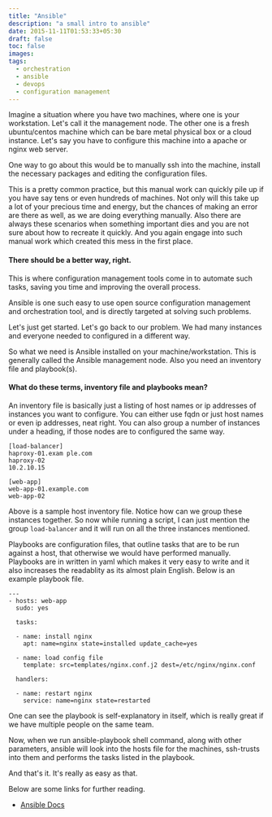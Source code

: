 ```yaml
---
title: "Ansible"
description: "a small intro to ansible"
date: 2015-11-11T01:53:33+05:30
draft: false
toc: false
images:
tags: 
  - orchestration
  - ansible
  - devops
  - configuration management
---
```


Imagine a situation where you have two machines, where one is your
workstation. Let's call it the management node. The other one is a fresh
ubuntu/centos machine which can be bare metal physical box or a cloud
instance. Let's say you have to configure this machine into a apache or
nginx web server.

One way to go about this would be to manually ssh into the machine,
install the necessary packages and editing the configuration files.

This is a pretty common practice, but this manual work can quickly pile
up if you have say tens or even hundreds of machines. Not only will this
take up a lot of your precious time and energy, but the chances of
making an error are there as well, as we are doing everything manually.
Also there are always these scenarios when something important dies and
you are not sure about how to recreate it quickly. And you again engage
into such manual work which created this mess in the first place.

#### There should be a better way, right.

This is where configuration management tools come in to automate such
tasks, saving you time and improving the overall process.

Ansible is one such easy to use open source configuration management and
orchestration tool, and is directly targeted at solving such problems.

Let's just get started. Let's go back to our problem. We had many
instances and everyone needed to configured in a different way.

So what we need is Ansible installed on your machine/workstation. This
is generally called the Ansible management node. Also you need an inventory
file and playbook(s).

#### What do these terms, inventory file and playbooks mean?

An inventory file is basically just a listing of host names or ip
addresses of instances you want to configure. You can either use fqdn or
just host names or even ip addresses, neat right. You can also group a
number of instances under a heading, if those nodes are to configured
the same way.

    [load-balancer]
    haproxy-01.exam ple.com
    haproxy-02
    10.2.10.15

    [web-app]
    web-app-01.example.com
    web-app-02

Above is a sample host inventory file. Notice how can we group these
instances together. So now while running a script, I can just mention
the group `load-balancer` and it will run on all the three instances
mentioned.

Playbooks are configuration files, that outline tasks that are to be run
against a host, that otherwise we would have performed manually. Playbooks
are in written in yaml which makes it very easy to write and it also
increases the readablity as its almost plain English. Below is an
example playbook file.

    ---
    - hosts: web-app
      sudo: yes

      tasks:

      - name: install nginx
        apt: name=nginx state=installed update_cache=yes

      - name: load config file
        template: src=templates/nginx.conf.j2 dest=/etc/nginx/nginx.conf

      handlers:

      - name: restart nginx
        service: name=nginx state=restarted

One can see the playbook is self-explanatory in itself, which is really
great if we have multiple people on the same team.

Now, when we run ansible-playbook shell command, along with other
parameters, ansible will look into the hosts file for the machines,
ssh-trusts into them and performs the tasks listed in the playbook.

And that's it. It's really as easy as that.

Below are some links for further reading.

- [Ansible Docs](http://docs.ansible.com/)
